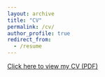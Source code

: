 ```yaml
---
layout: archive
title: "CV"
permalink: /cv/
author_profile: true
redirect_from:
  - /resume
---
```


<p>
  <a href="/files/cv.pdf" target="_blank">Click here to view my CV (PDF)</a>
</p>
